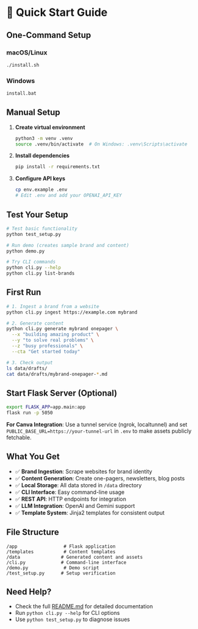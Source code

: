 # 🚀 Quick Start Guide

## One-Command Setup

### macOS/Linux
```bash
./install.sh
```

### Windows
```cmd
install.bat
```

## Manual Setup

1. **Create virtual environment**
   ```bash
   python3 -m venv .venv
   source .venv/bin/activate  # On Windows: .venv\Scripts\activate
   ```

2. **Install dependencies**
   ```bash
   pip install -r requirements.txt
   ```

3. **Configure API keys**
   ```bash
   cp env.example .env
   # Edit .env and add your OPENAI_API_KEY
   ```

## Test Your Setup

```bash
# Test basic functionality
python test_setup.py

# Run demo (creates sample brand and content)
python demo.py

# Try CLI commands
python cli.py --help
python cli.py list-brands
```

## First Run

```bash
# 1. Ingest a brand from a website
python cli.py ingest https://example.com mybrand

# 2. Generate content
python cli.py generate mybrand onepager \
  --x "building amazing product" \
  --y "to solve real problems" \
  --z "busy professionals" \
  --cta "Get started today"

# 3. Check output
ls data/drafts/
cat data/drafts/mybrand-onepager-*.md
```

## Start Flask Server (Optional)

```bash
export FLASK_APP=app.main:app
flask run -p 5050
```

**For Canva Integration**: Use a tunnel service (ngrok, localtunnel) and set `PUBLIC_BASE_URL=https://your-tunnel-url` in `.env` to make assets publicly fetchable.

## What You Get

- ✅ **Brand Ingestion**: Scrape websites for brand identity
- ✅ **Content Generation**: Create one-pagers, newsletters, blog posts
- ✅ **Local Storage**: All data stored in `/data` directory
- ✅ **CLI Interface**: Easy command-line usage
- ✅ **REST API**: HTTP endpoints for integration
- ✅ **LLM Integration**: OpenAI and Gemini support
- ✅ **Template System**: Jinja2 templates for consistent output

## File Structure

```
/app                 # Flask application
/templates           # Content templates
/data               # Generated content and assets
/cli.py             # Command-line interface
/demo.py             # Demo script
/test_setup.py      # Setup verification
```

## Need Help?

- Check the full [README.md](README.md) for detailed documentation
- Run `python cli.py --help` for CLI options
- Use `python test_setup.py` to diagnose issues 